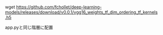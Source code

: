 wget https://github.com/fchollet/deep-learning-models/releases/download/v0.0.1/vgg16_weights_tf_dim_ordering_tf_kernels.h5

app.pyと同じ階層に配置